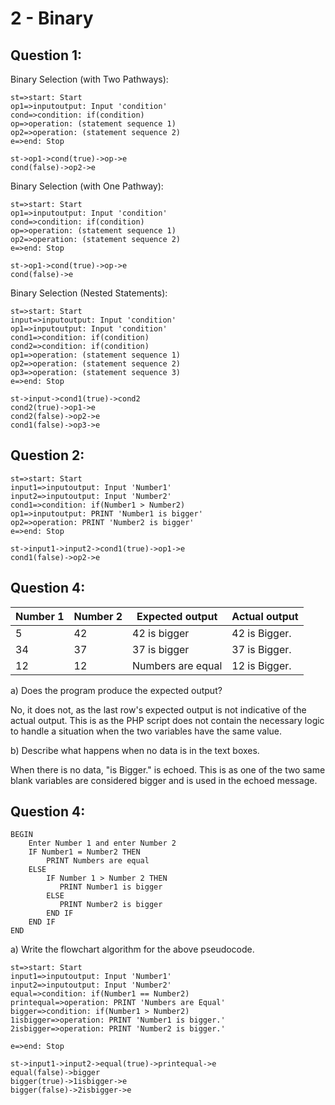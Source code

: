 # 2 - Binary

## Question 1:

Binary Selection (with Two Pathways):

```flow
st=>start: Start
op1=>inputoutput: Input 'condition'
cond=>condition: if(condition)
op=>operation: (statement sequence 1)
op2=>operation: (statement sequence 2)
e=>end: Stop

st->op1->cond(true)->op->e
cond(false)->op2->e
```

Binary Selection (with One Pathway):

```flow
st=>start: Start
op1=>inputoutput: Input 'condition'
cond=>condition: if(condition)
op=>operation: (statement sequence 1)
op2=>operation: (statement sequence 2)
e=>end: Stop

st->op1->cond(true)->op->e
cond(false)->e
```

Binary Selection (Nested Statements):

```flow
st=>start: Start
input=>inputoutput: Input 'condition'
op1=>inputoutput: Input 'condition'
cond1=>condition: if(condition)
cond2=>condition: if(condition)
op1=>operation: (statement sequence 1)
op2=>operation: (statement sequence 2)
op3=>operation: (statement sequence 3)
e=>end: Stop

st->input->cond1(true)->cond2
cond2(true)->op1->e
cond2(false)->op2->e
cond1(false)->op3->e
```



## Question 2:

```flow
st=>start: Start
input1=>inputoutput: Input 'Number1'
input2=>inputoutput: Input 'Number2'
cond1=>condition: if(Number1 > Number2)
op1=>inputoutput: PRINT 'Number1 is bigger'
op2=>operation: PRINT 'Number2 is bigger'
e=>end: Stop

st->input1->input2->cond1(true)->op1->e
cond1(false)->op2->e
```

## Question 4:

| **Number  1** | **Number 2** | **Expected output** | **Actual output** |
| ------------- | ------------ | ------------------- | ----------------- |
| 5             | 42           | 42 is bigger        | 42 is Bigger.     |
| 34            | 37           | 37 is bigger        | 37 is Bigger.     |
| 12            | 12           | Numbers are equal   | 12 is Bigger.     |

a) Does the program produce the expected output?

No, it does not, as the last row's expected output is not indicative of the actual output. This is as the PHP script does not contain the necessary logic to handle a situation when the two variables have the same value.



b) Describe what happens when no data is in the text boxes.

When there is no data, "is Bigger." is echoed. This is as one of the two same blank variables are considered bigger and is used in the echoed message.



## Question 4:

```pseudocode
BEGIN
    Enter Number 1 and enter Number 2
    IF Number1 = Number2 THEN
        PRINT Numbers are equal
    ELSE
        IF Number 1 > Number 2 THEN
           PRINT Number1 is bigger
        ELSE
           PRINT Number2 is bigger
        END IF
    END IF
END
```

a)  Write the flowchart algorithm for the above pseudocode.

```flow
st=>start: Start
input1=>inputoutput: Input 'Number1'
input2=>inputoutput: Input 'Number2'
equal=>condition: if(Number1 == Number2)
printequal=>operation: PRINT 'Numbers are Equal'
bigger=>condition: if(Number1 > Number2)
1isbigger=>operation: PRINT 'Number1 is bigger.'
2isbigger=>operation: PRINT 'Number2 is bigger.'

e=>end: Stop

st->input1->input2->equal(true)->printequal->e
equal(false)->bigger
bigger(true)->1isbigger->e
bigger(false)->2isbigger->e
```
